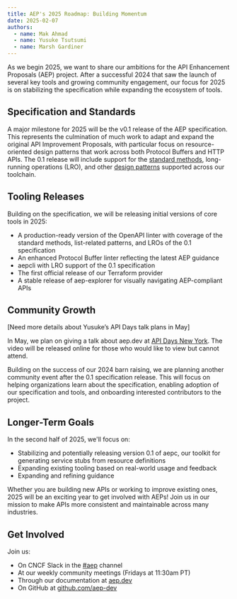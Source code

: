 ```yaml
---
title: AEP's 2025 Roadmap: Building Momentum
date: 2025-02-07
authors:
  - name: Mak Ahmad
  - name: Yusuke Tsutsumi
  - name: Marsh Gardiner
---
```


As we begin 2025, we want to share our ambitions for the API Enhancement
Proposals (AEP) project. After a successful 2024 that saw the launch of several
key tools and growing community engagement, our focus for 2025 is on
stabilizing the specification while expanding the ecosystem of tools.

## Specification and Standards

A major milestone for 2025 will be the v0.1 release of the AEP specification.
This represents the culmination of much work to adapt and expand the original
API Improvement Proposals, with particular focus on resource-oriented design
patterns that work across both Protocol Buffers and HTTP APIs. The 0.1 release
will include support for the [standard methods](https://aep.dev/130/),
long-running operations (LRO), and other
[design patterns](https://aep.dev/general/#design-patterns) supported across
our toolchain.

## Tooling Releases

Building on the specification, we will be releasing initial versions of core
tools in 2025:

- A production-ready version of the OpenAPI linter with coverage of the
  standard methods, list-related patterns, and LROs of the 0.1 specification
- An enhanced Protocol Buffer linter reflecting the latest AEP guidance
- aepcli with LRO support of the 0.1 specification
- The first official release of our Terraform provider
- A stable release of aep-explorer for visually navigating AEP-compliant APIs

## Community Growth

\[Need more details about Yusuke’s API Days talk plans in May\]

In May, we plan on giving a talk about aep.dev at
[API Days New York](https://www.apidays.global/new-york/). The video will be
released online for those who would like to view but cannot attend.

Building on the success of our 2024 barn raising, we are planning another
community event after the 0.1 specification release. This will focus on helping
organizations learn about the specification, enabling adoption of our
specification and tools, and onboarding interested contributors to the project.

## Longer-Term Goals

In the second half of 2025, we'll focus on:

- Stabilizing and potentially releasing version 0.1 of aepc, our toolkit for
  generating service stubs from resource definitions
- Expanding existing tooling based on real-world usage and feedback
- Expanding and refining guidance

Whether you are building new APIs or working to improve existing ones, 2025
will be an exciting year to get involved with AEPs\! Join us in our mission to
make APIs more consistent and maintainable across many industries.

## Get Involved

Join us:

- On CNCF Slack in the
  [\#aep](https://cloud-native.slack.com/archives/C04TX46UCTV) channel
- At our weekly community meetings (Fridays at 11:30am PT)
- Through our documentation at [aep.dev](http://aep.dev)
- On GitHub at [github.com/aep-dev](http://github.com/aep-dev)
